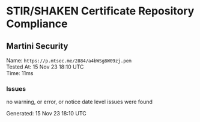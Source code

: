 # STIR/SHAKEN Certificate Repository Compliance

## Martini Security

Name: `https://p.mtsec.me/2884/a4bWSg8W09zj.pem`\
Tested At: 15 Nov 23 18:10 UTC\
Time: 11ms

### Issues

no warning, or error, or notice date level issues were found

Generated: 15 Nov 23 18:10 UTC